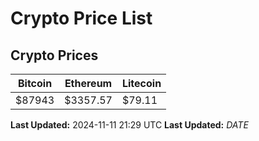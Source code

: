 # Crypto Price List

## Crypto Prices
| Bitcoin | Ethereum | Litecoin |
| ------- | -------- | -------- |
| $87943 | $3357.57 | $79.11 |
**Last Updated:** 2024-11-11 21:29 UTC
**Last Updated:** $DATE$
